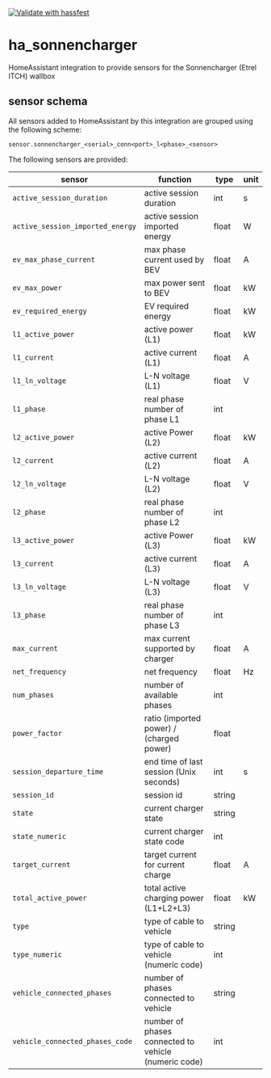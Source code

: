 [![Validate with hassfest](https://github.com/RustyDust/ha_sonnencharger/actions/workflows/hassfest.yml/badge.svg)](https://github.com/RustyDust/ha_sonnencharger/actions/workflows/hassfest.yml)
# ha_sonnencharger
HomeAssistant integration to provide sensors for the Sonnencharger (Etrel ITCH) wallbox

## sensor schema
All sensors added to HomeAssistant by this integration are grouped using the following scheme:

`sensor.sonnencharger_<serial>_conn<port>_l<phase>_<sensor>`

The following sensors are provided:

| sensor | function | type | unit |
|---|---|---|---|
| `active_session_duration` | active session duration | int | s |
| `active_session_imported_energy` | active session imported energy | float | W |
| `ev_max_phase_current` | max phase current used by BEV| float | A |
| `ev_max_power` | max power sent to BEV | float | kW |
| `ev_required_energy` | EV required energy | float | kW |
| `l1_active_power` | active power (L1) | float | kW |
| `l1_current` | active current (L1) | float | A |
| `l1_ln_voltage` | L-N voltage (L1) | float | V |
| `l1_phase` | real phase number of phase L1 | int | |
| `l2_active_power` | active Power (L2) | float | kW |
| `l2_current` | active current (L2) | float | A |
| `l2_ln_voltage` | L-N voltage (L2) | float | V |
| `l2_phase` | real phase number of phase L2 | int | |
| `l3_active_power` | active Power (L3) | float | kW |
| `l3_current` | active current (L3) | float | A |
| `l3_ln_voltage` | L-N voltage (L3) | float | V |
| `l3_phase` | real phase number of phase L3 | int | |
| `max_current` | max current supported by charger | float | A |
| `net_frequency` | net frequency | float | Hz |
| `num_phases` | number of available phases | int | |
| `power_factor` | ratio (imported power) / (charged power) | float | |
| `session_departure_time` | end time of last session (Unix seconds) | int | s |
| `session_id` | session id | string | |
| `state` | current charger state | string | |
| `state_numeric` | current charger state code | int | |
| `target_current` | target current for current charge | float | A |
| `total_active_power` | total active charging power (L1+L2+L3)| float | kW |
| `type` | type of cable to vehicle | string | |
| `type_numeric` | type of cable to vehicle (numeric code) | int | |
| `vehicle_connected_phases` | number of phases connected to vehicle | string | |
| `vehicle_connected_phases_code` | number of phases connected to vehicle (numeric code) | int | |
